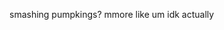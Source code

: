 smashing pumpkings? mmore like um idk actually


<!---
mfreak28/mfreak28 is a ✨ special ✨ repository because its `README.md` (this file) appears on your GitHub profile.
You can click the Preview link to take a look at your changes.
--->
